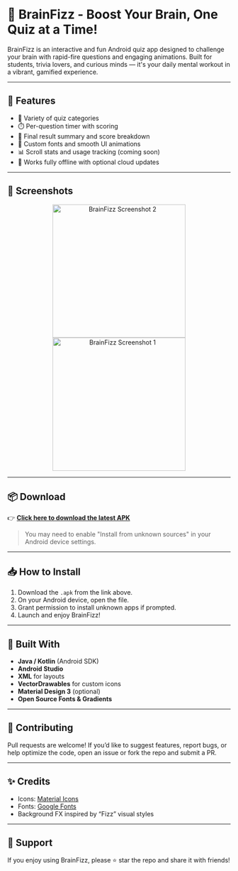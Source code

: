 # 🧠 BrainFizz - Boost Your Brain, One Quiz at a Time!

BrainFizz is an interactive and fun Android quiz app designed to challenge your brain with rapid-fire questions and engaging animations. Built for students, trivia lovers, and curious minds — it's your daily mental workout in a vibrant, gamified experience.

---

## 🚀 Features

- 🧩 Variety of quiz categories
- ⏱️ Per-question timer with scoring
- 🧮 Final result summary and score breakdown
- 🎨 Custom fonts and smooth UI animations
- 📊 Scroll stats and usage tracking (coming soon)
- 🔐 Works fully offline with optional cloud updates

---

## 📸 Screenshots

<p align="center">
  <img src="https://github.com/user-attachments/assets/0b20dae6-86c3-4d6a-b119-f39781febf4e" width="300" alt="BrainFizz Screenshot 2" />
  <img src="https://github.com/user-attachments/assets/27816697-f80a-4927-acc5-2b0c66a5ae25" width="300" alt="BrainFizz Screenshot 1" />
</p>

---

## 📦 Download

👉 **[Click here to download the latest APK](https://github.com/your-username/brainfizz/releases/latest/download/app-release.apk)**

> You may need to enable "Install from unknown sources" in your Android device settings.

---

## 📥 How to Install

1. Download the `.apk` from the link above.
2. On your Android device, open the file.
3. Grant permission to install unknown apps if prompted.
4. Launch and enjoy BrainFizz!

---

## 🔧 Built With

- **Java / Kotlin** (Android SDK)
- **Android Studio**
- **XML** for layouts
- **VectorDrawables** for custom icons
- **Material Design 3** (optional)
- **Open Source Fonts & Gradients**

---

## 🤝 Contributing

Pull requests are welcome! If you’d like to suggest features, report bugs, or help optimize the code, open an issue or fork the repo and submit a PR.

---

## ✨ Credits

- Icons: [Material Icons](https://fonts.google.com/icons)
- Fonts: [Google Fonts](https://fonts.google.com/)
- Background FX inspired by “Fizz” visual styles

---

## 🙌 Support

If you enjoy using BrainFizz, please ⭐ star the repo and share it with friends!

